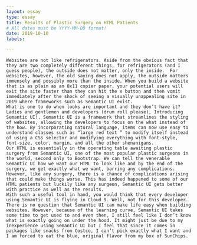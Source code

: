 ```yaml
---
layout: essay
type: essay
title: Results of Plastic Surgery on HTML Patients
# All dates must be YYYY-MM-DD format!
date: 2019-10-10
labels:

---
```

  	Websites are not like refrigerators. Aside from the obvious fact that they are two completely different things, for refrigerators (and I guess people), the outside does not matter, only the inside.  For websites, however, the old saying does not apply, the outside matters immensely and possibly more than the inside. When you build a website that is as plain as an 8x11 copier paper, your potential users will exit the site faster than they can hit the x button and then vomit immediately after the shock of seeing a visually unappealing site in 2019 where frameworks such as Semantic UI exist.
	What is one to do when looks are important and they don’t have it? Ladies and gentlemen and developers (drum roll please), Introducing Semantic UI!. Semantic UI is a framework that streamlines the styling of websites, allowing the developers to focus on the what instead of the how. By incorporating natural language, items can now use easy to understand classes such as “large red text ” to modify itself instead of using a CSS selector and modifying everything with font-style, font-size, color, margin, and all the other shenanigans. 
	Our HTML is essentially in the operating table awaiting plastic surgery from Semantic UI, one of the most popular plastic surgeons in the world, second only to Bootstrap. We can tell the venerable Semantic UI how we want our HTML to look like and by the end of the surgery, we get exactly what we want, barring any complications. However, like any surgery, there is a chance of complications arising that could make things worse. This has indeed happened to some of our HTML patients but luckily like any surgeon, Semantic UI gets better with practice as well as the results. 
	With such a useful tool in hand, you would think that every developer using Semantic UI is flying in Cloud 9. Well, not for this developer. There is no question that Semantic UI can make life easy when building websites. However, because of the learning curve, Semantic UI takes some time to get used to and even then, I still feel like I don’t know what is exactly going on under the hood. It might just be due to my inexperience using Semantic UI but I feel that since it comes in packages like snacks from Costco, I can’t pick exactly what I want and I am forced to eat the blue, original flavor from my box of SunChips. 


